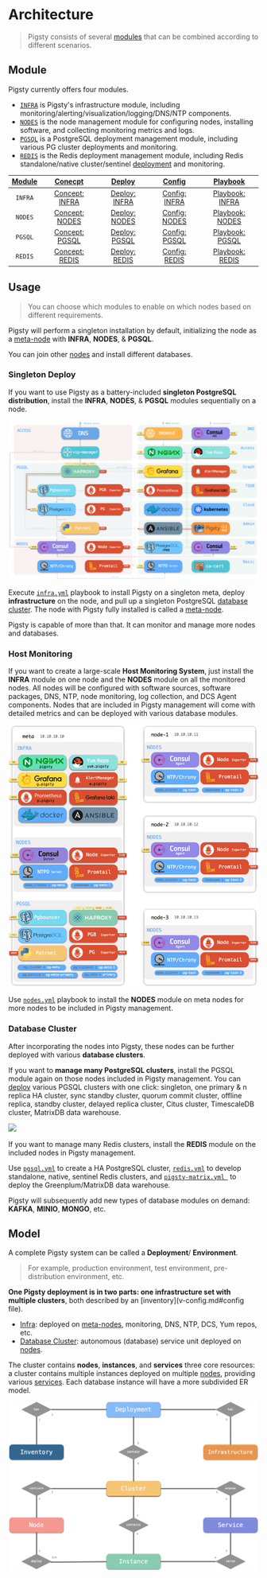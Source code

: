 # Architecture

> Pigsty consists of several [modules](#Module) that can be combined according to different scenarios.



## Module

Pigsty currently offers four modules.

* [`INFRA`](c-infra.md) is Pigsty's infrastructure module, including monitoring/alerting/visualization/logging/DNS/NTP components.
* [`NODES`](c-nodes.md) is the node management module for configuring nodes, installing software, and collecting monitoring metrics and logs.
* [`PGSQL`](c-pgsql.md) is a PostgreSQL deployment management module, including various PG cluster deployments and monitoring.
* [`REDIS`](c-redis.md) is the Redis deployment management module, including Redis standalone/native cluster/sentinel [deployment](d-redis.md) and monitoring.

| [Module](c-arch.md#module) |   [Conecpt](c-concept.md)    |    [Deploy](d-deploy.md)    |    [Config](v-config.md)    |   [Playbook](p-playbook.md)   |
| :------------------------: | :--------------------------: | :-------------------------: | :-------------------------: | :---------------------------: |
|          `INFRA`           | [Concept: INFRA](c-infra.md) | [Deploy: INFRA](d-infra.md) | [Config: INFRA](v-infra.md) | [Playbook: INFRA](p-infra.md) |
|          `NODES`           | [Concept: NODES](c-nodes.md) | [Deploy: NODES](d-nodes.md) | [Config: NODES](v-nodes.md) | [Playbook: NODES](p-nodes.md) |
|          `PGSQL`           | [Concept: PGSQL](c-pgsql.md) | [Deploy: PGSQL](d-pgsql.md) | [Config: PGSQL](v-pgsql.md) | [Playbook: PGSQL](p-pgsql.md) |
|          `REDIS`           | [Concept: REDIS](c-redis.md) | [Deploy: REDIS](d-redis.md) | [Config: REDIS](v-redis.md) | [Playbook: REDIS](p-redis.md) |



## Usage

> You can choose which modules to enable on which nodes based on different requirements.

Pigsty will perform a singleton installation by default, initializing the node as a [meta-node](c-nodes.md#meta-node) with **INFRA**, **NODES**, & **PGSQL**.

You can join other [nodes](c-nodes.md#nodes) and install different databases.

### Singleton Deploy

If you want to use Pigsty as a battery-included **singleton PostgreSQL distribution**, install the **INFRA**, **NODES**, & **PGSQL** modules sequentially on a node.

![](./_media/ARCH.gif)

Execute [`infra.yml`](p-infra.md) playbook to install Pigsty on a singleton meta, deploy **infrastructure** on the node, and pull up a singleton PostgreSQL [database cluster](#database-cluster). The node with Pigsty fully installed is called a [meta-node](c-nodes.md#meta-node).

Pigsty is capable of more than that. It can monitor and manage more nodes and databases.

### Host Monitoring

If you want to create a large-scale **Host Monitoring System**, just install the **INFRA** module on one node and the **NODES** module on all the monitored nodes. All nodes will be configured with software sources, software packages, DNS, NTP, node monitoring, log collection, and DCS Agent components. Nodes that are included in Pigsty management will come with detailed metrics and can be deployed with various database modules.

![](./_media/NODES.gif)

Use [`nodes.yml`](p-nodes.md#nodes) playbook to install the **NODES** module on meta nodes for more nodes to be included in Pigsty management.



### Database Cluster

After incorporating the nodes into Pigsty, these nodes can be further deployed with various **database clusters**.

If you want to **manage many PostgreSQL clusters**, install the PGSQL module again on those nodes included in Pigsty management. You can [deploy](d-pgsql.m) various PGSQL clusters with one click: singleton, one primary & n replica HA cluster, sync standby cluster, quorum commit cluster, offline replica, standby cluster, delayed replica cluster, Citus cluster, TimescaleDB cluster, MatrixDB data warehouse.

![](./_media/SANDBOX.gif)

If you want to manage many Redis clusters, install the **REDIS** module on the included nodes in Pigsty management.

Use [`pgsql.yml`](p-pgsql.md#pgsql) to create a HA PostgreSQL cluster, [`redis.yml`](p-redis.md#redis) to develop standalone, native, sentinel Redis clusters, and [`pigsty-matrix.yml `](p-pgsql.md#pgsql-matrix) to deploy the Greenplum/MatrixDB data warehouse.

Pigsty will subsequently add new types of database modules on demand: **KAFKA**, **MINIO**, **MONGO**, etc.





## Model

A complete Pigsty system can be called a **Deployment**/ **Environment**.

> For example, production environment, test environment, pre-distribution environment, etc.

**One Pigsty deployment is in two parts: one infrastructure set with multiple clusters**, both described by an [inventory](v-config.md#config file).

* [Infra](c-infra.md): deployed on [meta-nodes](c-nodes.md#meta-nodes), monitoring, DNS, NTP, DCS, Yum repos, etc. 
* [Database Cluster](#database-cluster): autonomous (database) service unit deployed on [nodes](c-nodes.md#nodes).

The cluster contains **nodes**, **instances**, and **services** three core resources: a cluster contains multiple instances deployed on multiple [nodes](c-nodes.md#nodes), providing various [services](c-service.md). Each database instance will have a more subdivided ER model.



![](./_media/ER-INFRA.gif)
